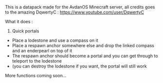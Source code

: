 This is a datapack made for the AvdanOS Minecraft server, all credits goes to the amazing DqwertyC : https://www.youtube.com/user/DqwertyC

What it does :

1) Quick portals
- Place a lodestone and use a compass on it
- Place a respawn anchor somewhere else and drop the linked compass and an enderpearl on top of it
- The respawn anchor should become a portal and you can get through to teleport to the lodestone
- (you can destroy the lodestone if you want, the portal will still work

More functions coming soon...
